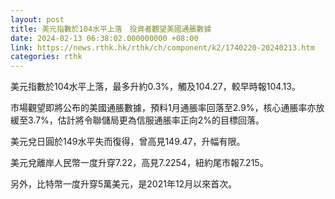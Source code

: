 ```yaml
---
layout: post
title: 美元指數於104水平上落　投資者觀望美國通脹數據
date: 2024-02-13 06:38:02.000000000 +08:00
link: https://news.rthk.hk/rthk/ch/component/k2/1740220-20240213.htm
categories: rthk
---
```


美元指數於104水平上落，最多升約0.3%，觸及104.27，較早時報104.13。

市場觀望即將公布的美國通脹數據，預料1月通脹率回落至2.9%，核心通脹率亦放緩至3.7%，估計將令聯儲局更為信服通脹率正向2%的目標回落。

美元兌日圓於149水平失而復得，曾高見149.47，升幅有限。

美元兌離岸人民幣一度升穿7.22，高見7.2254，紐約尾市報7.215。

另外，比特幣一度升穿5萬美元，是2021年12月以來首次。
